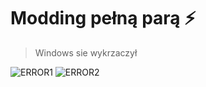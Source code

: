 # Modding pełną parą ⚡
> Windows sie wykrzaczył

![ERROR1](https://neosmart.net/wiki/wp-content/uploads/sites/5/2014/06/0x000000D1.png)
![ERROR2](https://i.wpimg.pl/1280x/filerepo.grupawp.pl/api/v1/display/embed/cdf45887-0724-44e9-84a8-1961e271b390)
